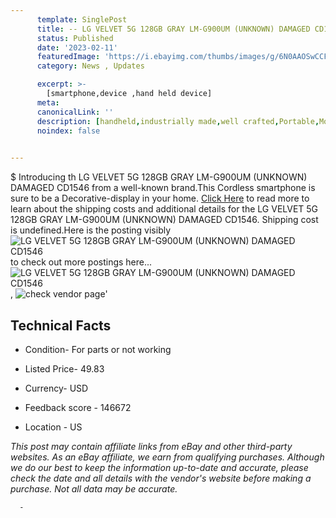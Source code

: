 ```yaml
---
      template: SinglePost
      title: -- LG VELVET 5G 128GB GRAY LM-G900UM (UNKNOWN) DAMAGED CD1546
      status: Published
      date: '2023-02-11'
      featuredImage: 'https://i.ebayimg.com/thumbs/images/g/6N0AAOSwCCFj4s9B/s-l225.jpg'
      category: News , Updates

      excerpt: >-
        [smartphone,device ,hand held device]
      meta:
      canonicalLink: ''
      description: [handheld,industrially made,well crafted,Portable,Mobile,Compact,Convenient,Lightweight,Maneuverable,Man-portable,Miniature,Carriable,Hand-held,Light,Holdable,Transportable,Mobile device,Pocket-sized,On-the-go,Wireless,Cordless,Compact size,Convenient size, smartphone,device ,hand held device]
      noindex: false
      

---
```

$
      Introducing th LG VELVET 5G 128GB GRAY LM-G900UM (UNKNOWN) DAMAGED CD1546 from a well-known brand.This Cordless smartphone is sure to be a Decorative-display in your home. [Click Here](https://www.ebay.com/itm/304797171486?hash=item46f753bf1e%3Ag%3A6N0AAOSwCCFj4s9B&mkevt=1&mkcid=1&mkrid=711-53200-19255-0&campid=%253CePNCampaignId%253E&customid=%253CreferenceId%253E&toolid=10049) to read more to learn about the shipping costs and additional details for the LG VELVET 5G 128GB GRAY LM-G900UM (UNKNOWN) DAMAGED CD1546. Shipping cost is undefined.Here is the posting visibly ![LG VELVET 5G 128GB GRAY LM-G900UM (UNKNOWN) DAMAGED CD1546](https://i.ebayimg.com/thumbs/images/g/6N0AAOSwCCFj4s9B/s-l225.jpg) to check out more postings here... ![LG VELVET 5G 128GB GRAY LM-G900UM (UNKNOWN) DAMAGED CD1546](https://i.ebayimg.com/images/g/6N0AAOSwCCFj4s9B/s-l1600.jpg), ![check vendor page](https://origin-galleryplus.ebayimg.com/ws/web/304797171486_2_0_1/225x225.jpg,https://origin-galleryplus.ebayimg.com/ws/web/304797171486_3_0_1/225x225.jpg,https://origin-galleryplus.ebayimg.com/ws/web/304797171486_4_0_1/225x225.jpg,https://origin-galleryplus.ebayimg.com/ws/web/304797171486_5_0_1/225x225.jpg)'

      

 ## Technical Facts 



     
      

 - Condition- For parts or not working 


      

 - Listed Price- 49.83 


      

 - Currency- USD 


      

 - Feedback score - 146672 


      

 - Location - US 


      
      

 *_This post may contain affiliate links from eBay and other third-party websites. As an eBay affiliate, we earn from qualifying purchases. Although we do our best to keep the information up-to-date and accurate, please check the date and all details with the vendor's website before making a purchase. Not all data may be accurate._*




      -
